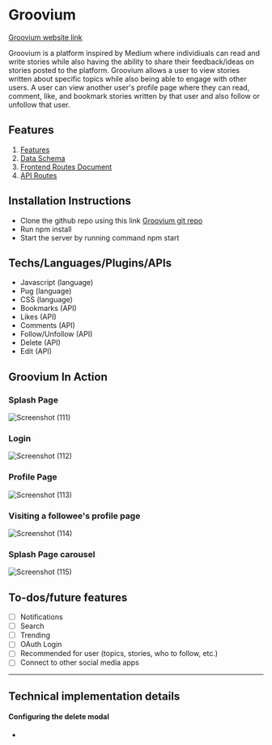 # Groovium
[Groovium website link](https://groovium.herokuapp.com/users)

Groovium is a platform inspired by Medium where individiuals can read and write stories while also having the ability to share their feedback/ideas on stories posted to the platform. Groovium allows a user to view stories written about specific topics while also being able to engage with other users. A user can view another user's profile page where they can read, comment, like, and bookmark stories written by that user and also follow or unfollow that user.

## Features
1. [Features](https://github.com/Jguevara1208/groupProject/wiki/MVP-Feature-List)
2. [Data Schema](https://github.com/Jguevara1208/groupProject/wiki/Database-Schema)
3. [Frontend Routes Document](https://github.com/Jguevara1208/groupProject/wiki/Client-Side-Routes)
4. [API Routes](https://github.com/Jguevara1208/groupProject/wiki/API-Endpoints)

## Installation Instructions
* Clone the github repo using this link [Groovium git repo](https://github.com/Jguevara1208/groupProject)
* Run npm install
* Start the server by running command npm start

## Techs/Languages/Plugins/APIs
* Javascript (language)
* Pug (language)
* CSS (language)
* Bookmarks (API)
* Likes (API)
* Comments (API)
* Follow/Unfollow (API)
* Delete (API)
* Edit (API)

## Groovium In Action

### Splash Page
![Screenshot (111)](https://user-images.githubusercontent.com/79879124/145475784-3e7f2227-dee0-4d72-bb05-406cd3fb0c6e.png)

### Login
![Screenshot (112)](https://user-images.githubusercontent.com/79879124/145475887-9ff6cd84-d4a4-4f8b-a64c-eb1fbe916cce.png)

### Profile Page
![Screenshot (113)](https://user-images.githubusercontent.com/79879124/145475936-6840489b-6908-4f92-819b-3dff16ceb9e0.png)

### Visiting a followee's profile page
![Screenshot (114)](https://user-images.githubusercontent.com/79879124/145476063-54e4017e-a0dd-4fd0-8c91-b2f825d05780.png)

### Splash Page carousel
![Screenshot (115)](https://user-images.githubusercontent.com/79879124/145476115-3a910a28-0714-4f37-a1de-952d1a2141e1.png)

## To-dos/future features 
- [ ] Notifications
- [ ] Search
- [ ] Trending
- [ ] OAuth Login
- [ ] Recommended for user (topics, stories, who to follow, etc.)
- [ ] Connect to other social media apps

******************

## Technical implementation details
#### Configuring the delete modal
* 
